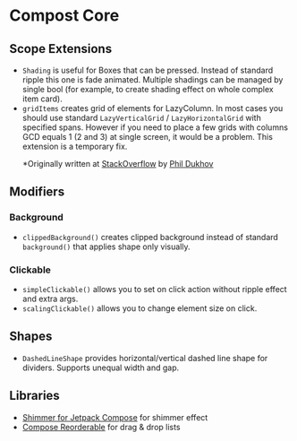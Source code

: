 # Compost Core

## Scope Extensions

* `Shading` is useful for Boxes that can be pressed. Instead of standard ripple this one is fade animated. Multiple shadings can be managed by single bool (for example, to create shading effect on whole complex item card).
* `gridItems` creates grid of elements for LazyColumn. In most cases you should use standard `LazyVerticalGrid` / `LazyHorizontalGrid` with specified spans. However if you need to place a few grids with columns GCD equals 1 (2 and 3) at single screen, it would be a problem. This extension is a temporary fix.<p>*Originally written at [StackOverflow](https://stackoverflow.com/questions/69336555/fixed-grid-inside-lazycolumn-in-jetpack-compose) by [Phil Dukhov](https://stackoverflow.com/users/3585796/phil-dukhov)

## Modifiers

### Background

* `clippedBackground()` creates clipped background instead of standard `background()` that applies shape only visually.

### Clickable

* `simpleClickable()` allows you to set on click action without ripple effect and extra args.
* `scalingClickable()` allows you to change element size on click.

## Shapes

* `DashedLineShape` provides horizontal/vertical dashed line shape for dividers. Supports unequal width and gap.

## Libraries

* [Shimmer for Jetpack Compose](https://github.com/valentinilk/compose-shimmer) for shimmer effect
* [Compose Reorderable](https://github.com/aclassen/ComposeReorderable) for drag & drop lists